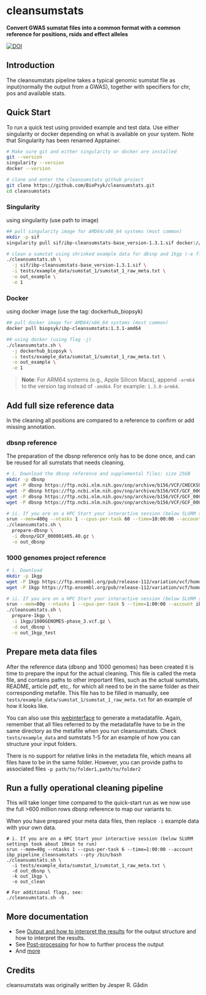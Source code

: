 # cleansumstats

**Convert GWAS sumstat files into a common format with a common reference for positions, rsids and effect alleles**

[![DOI](https://zenodo.org/badge/231274941.svg)](https://zenodo.org/badge/latestdoi/231274941)


## Introduction
The cleansumstats pipeline takes a typical genomic sumstat file as input(normally the output from a GWAS), together with specifiers for chr, pos and available stats.


## Quick Start
To run a quick test using provided example and test data. Use either singularity or docker depending on what is available on your system. Note that Singularity has been renamed Apptainer.

```bash
# Make sure git and either singularity or docker are installed
git --version
singularity --version
docker --version

# clone and enter the cleansumstats github project
git clone https://github.com/BioPsyk/cleansumstats.git
cd cleansumstats
```

### Singularity
using singularity (use path to image)
```bash
## pull singularity image for AMD64/x86_64 systems (most common)
mkdir -p sif
singularity pull sif/ibp-cleansumstats-base_version-1.3.1.sif docker://biopsyk/ibp-cleansumstats:1.3.1-amd64

# clean a sumstat using shrinked example data for dbsnp and 1kgp (-e flag)
./cleansumstats.sh \
  -j sif/ibp-cleansumstats-base_version-1.3.1.sif \
  -i tests/example_data/sumstat_1/sumstat_1_raw_meta.txt \
  -o out_example \
  -e 1
```

### Docker
using docker image (use the tag: dockerhub_biopsyk)
```bash
## pull docker image for AMD64/x86_64 systems (most common)
docker pull biopsyk/ibp-cleansumstats:1.3.1-amd64

## using docker (using flag -j)
./cleansumstats.sh \
  -j dockerhub_biopsyk \
  -i tests/example_data/sumstat_1/sumstat_1_raw_meta.txt \
  -o out_example \
  -e 1
```

> **Note**: For ARM64 systems (e.g., Apple Silicon Macs), append `-arm64` to the version tag instead of `-amd64`. For example: `1.3.0-arm64`.

## Add full size reference data
In the cleaning all positions are compared to a reference to confirm or add missing annotation.

### dbsnp reference
The preparation of the dbsnp reference only has to be done once, and can be reused for all sumstats that needs cleaning.

```bash
# i. Download the dbsnp reference and supplemental files: size 25GB 
mkdir -p dbsnp
wget -P dbsnp https://ftp.ncbi.nlm.nih.gov/snp/archive/b156/VCF/CHECKSUMS
wget -P dbsnp https://ftp.ncbi.nlm.nih.gov/snp/archive/b156/VCF/GCF_000001405.40.gz.md5
wget -P dbsnp https://ftp.ncbi.nlm.nih.gov/snp/archive/b156/VCF/GCF_000001405.40.gz.tbi
wget -P dbsnp https://ftp.ncbi.nlm.nih.gov/snp/archive/b156/VCF/GCF_000001405.40.gz

# ii. If you are on a HPC Start your interactive session (below SLURM settings took about 5h to run)
srun --mem=400g --ntasks 1 --cpus-per-task 60 --time=10:00:00 --account ibp_pipeline_cleansumstats --pty /bin/bash
./cleansumstats.sh \
  prepare-dbsnp \
  -i dbsnp/GCF_000001405.40.gz \
  -o out_dbsnp
```

### 1000 genomes project reference
```bash
# i. Download
mkdir -p 1kgp
wget -P 1kgp https://ftp.ensembl.org/pub/release-112/variation/vcf/homo_sapiens/1000GENOMES-phase_3.vcf.gz
wget -P 1kgp https://ftp.ensembl.org/pub/release-112/variation/vcf/homo_sapiens/1000GENOMES-phase_3.vcf.gz.csi

# ii. If you are on a HPC Start your interactive session (below SLURM settings took about 5min to run)
srun --mem=80g --ntasks 1 --cpus-per-task 5 --time=1:00:00 --account ibp_pipeline_cleansumstats --pty /bin/bash
./cleansumstats.sh \
  prepare-1kgp \
  -i 1kgp/1000GENOMES-phase_3.vcf.gz \
  -d out_dbsnp \
  -o out_1kgp_test
```

## Prepare meta data files
After the reference data (dbsnp and 1000 genomes) has been created it is time to prepare the input for the actual cleaning. This file is called the meta file, and contains paths to other important files, such as the actual sumstats, README, article pdf, etc,. for which all need to be in the same folder as their corresponding metafile. This file has to be filled in manually, see `tests/example_data/sumstat_1/sumstat_1_raw_meta.txt` for an example of how it looks like. 

You can also use this [webinterface](https://biopsyk.github.io/metadata) to generate a metadatafile. Again, remember that all files referred to by the metadatafile have to be in the same directory as the metafile when you run cleansumstats. Check `tests/example_data` and sumstats 1-5 for an example of how you can structure your input folders.

There is no support for relative links in the metadata file, which means all files have to be in the same folder. However, you can provide paths to associated files `-p path/to/folder1,path/to/folder2`

## Run a fully operational cleaning pipeline 
This will take longer time compared to the quick-start run as we now use the full >600 million rows dbsnp reference to map our variants to.

When you have prepared your meta data files, then replace `-i` example data with your own data.

```
# i. If you are on a HPC Start your interactive session (below SLURM settings took about 10min to run)
srun --mem=40g --ntasks 1 --cpus-per-task 6 --time=1:00:00 --account ibp_pipeline_cleansumstats --pty /bin/bash
./cleansumstats.sh \
  -i tests/example_data/sumstat_1/sumstat_1_raw_meta.txt \
  -d out_dbsnp \
  -k out_1kgp \
  -o out_clean

# For additional flags, see:
./cleansumstats.sh -h

```


## More documentation
- See [Output and how to interpret the results](docs/output.md) for the output structure and how to interpret the results.
- See [Post-processing](docs/post-processing.md) for how to further process the output
- And [more](docs/README.md) 


## Credits

cleansumstats was originally written by Jesper R. Gådin
